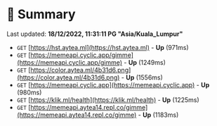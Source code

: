 # 📖 Summary
Last updated: **18/12/2022, 11:31:11 PG "Asia/Kuala_Lumpur"**

- `GET` [https://hst.aytea.ml](https://hst.aytea.ml) - **Up** (971ms)
- `GET` [https://memeapi.cyclic.app/gimme](https://memeapi.cyclic.app/gimme) - **Up** (1249ms)
- `GET` [https://color.aytea.ml/4b31d6.png](https://color.aytea.ml/4b31d6.png) - **Up** (1556ms)
- `GET` [https://memeapi.cyclic.app](https://memeapi.cyclic.app) - **Up** (980ms)
- `GET` [https://klik.ml/health](https://klik.ml/health) - **Up** (1225ms)
- `GET` [https://memeapi.aytea14.repl.co/gimme](https://memeapi.aytea14.repl.co/gimme) - **Up** (1183ms)
